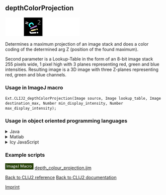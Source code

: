 ## depthColorProjection
<img src="images/mini_empty_logo.png"/><img src="images/mini_clij2_logo.png"/><img src="images/mini_empty_logo.png"/><img src="images/mini_empty_logo.png"/>

Determines a maximum projection of an image stack and does a color coding of the determined arg Z (position of the found maximum). 

Second parameter is a Lookup-Table in the form of an 8-bit image stack 255 pixels wide, 1 pixel high with 3 planes representing red, green and blue intensities.
Resulting image is a 3D image with three Z-planes representing red, green and blue channels.

### Usage in ImageJ macro
```
Ext.CLIJ2_depthColorProjection(Image source, Image lookup_table, Image destination_max, Number min_display_intensity, Number max_display_intensity);
```


### Usage in object oriented programming languages



<details>

<summary>
Java
</summary>
<pre class="highlight">// init CLIJ and GPU
import net.haesleinhuepf.clij2.CLIJ2;
import net.haesleinhuepf.clij.clearcl.ClearCLBuffer;
CLIJ2 clij2 = CLIJ2.getInstance();

// get input parameters
ClearCLBuffer source = clij2.push(sourceImagePlus);
ClearCLBuffer lookup_table = clij2.push(lookup_tableImagePlus);
destination_max = clij2.create(source);
float min_display_intensity = 1.0;
float max_display_intensity = 2.0;
</pre>

<pre class="highlight">
// Execute operation on GPU
clij2.depthColorProjection(source, lookup_table, destination_max, min_display_intensity, max_display_intensity);
</pre>

<pre class="highlight">
// show result
destination_maxImagePlus = clij2.pull(destination_max);
destination_maxImagePlus.show();

// cleanup memory on GPU
clij2.release(source);
clij2.release(lookup_table);
clij2.release(destination_max);
</pre>

</details>



<details>

<summary>
Matlab
</summary>
<pre class="highlight">% init CLIJ and GPU
clij2 = init_clatlab();

% get input parameters
source = clij2.pushMat(source_matrix);
lookup_table = clij2.pushMat(lookup_table_matrix);
destination_max = clij2.create(source);
min_display_intensity = 1.0;
max_display_intensity = 2.0;
</pre>

<pre class="highlight">
% Execute operation on GPU
clij2.depthColorProjection(source, lookup_table, destination_max, min_display_intensity, max_display_intensity);
</pre>

<pre class="highlight">
% show result
destination_max = clij2.pullMat(destination_max)

% cleanup memory on GPU
clij2.release(source);
clij2.release(lookup_table);
clij2.release(destination_max);
</pre>

</details>



<details>

<summary>
Icy JavaScript
</summary>
<pre class="highlight">// init CLIJ and GPU
importClass(net.haesleinhuepf.clicy.CLICY);
importClass(Packages.icy.main.Icy);

clij2 = CLICY.getInstance();

// get input parameters
source_sequence = getSequence();
source = clij2.pushSequence(source_sequence);
lookup_table_sequence = getSequence();
lookup_table = clij2.pushSequence(lookup_table_sequence);
destination_max = clij2.create(source);
min_display_intensity = 1.0;
max_display_intensity = 2.0;
</pre>

<pre class="highlight">
// Execute operation on GPU
clij2.depthColorProjection(source, lookup_table, destination_max, min_display_intensity, max_display_intensity);
</pre>

<pre class="highlight">
// show result
destination_max_sequence = clij2.pullSequence(destination_max)
Icy.addSequence(destination_max_sequence);
// cleanup memory on GPU
clij2.release(source);
clij2.release(lookup_table);
clij2.release(destination_max);
</pre>

</details>





### Example scripts
<a href="https://github.com/clij/clij2-docs/blob/master/src/main/macro/depth_colour_projection.ijm"><img src="images/language_macro.png" height="20"/></a> [depth_colour_projection.ijm](https://github.com/clij/clij2-docs/blob/master/src/main/macro/depth_colour_projection.ijm)  


[Back to CLIJ2 reference](https://clij.github.io/clij2-docs/reference)
[Back to CLIJ2 documentation](https://clij.github.io/clij2-docs)

[Imprint](https://clij.github.io/imprint)
